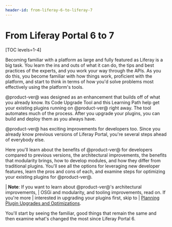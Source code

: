 ```yaml
---
header-id: from-liferay-6-to-liferay-7
---
```


# From Liferay Portal 6 to 7

[TOC levels=1-4]

Becoming familiar with a platform as large and fully featured as Liferay is a
big task. You learn the ins and outs of what it can do, the tips and best
practices of the experts, and you work your way through the APIs. As you do
this, you become familiar with how things work, proficient with the
platform, and start to think in terms of how you'd solve problems most
effectively using the platform's tools. 

@product-ver@ was designed as an enhancement that builds off of what you already
know. Its Code Upgrade Tool and this Learning Path help get your existing
plugins running on @product-ver@ right away. The tool automates much of the
process. After you upgrade your plugins, you can build and deploy them as you
always have. 

@product-ver@ has exciting improvements for developers too. Since you already
know previous versions of Liferay Portal, you're several steps ahead of
everybody else. 

Here you'll learn about the benefits of @product-ver@ for developers compared to
previous versions, the architectural improvements, the benefits that modularity
brings, how to develop modules, and how they differ from traditional plugins.
You'll see all the options for leveraging new developer features, learn the pros
and cons of each, and  examine steps for optimizing your existing plugins for
@product-ver@.

| **Note**: If you want to learn about @product-ver@'s architectural improvements,
| OSGi and modularity, and tooling improvements, read on. If you're more
| interested in upgrading your plugins first, skip to
| [Planning Plugin Upgrades and Optimizations](/docs/7-1/tutorials/-/knowledge_base/t/migrating-existing-code-to-liferay-7).

You'll start by seeing the familiar, good things that remain the same and then
examine what's changed the most since Liferay Portal 6. 

